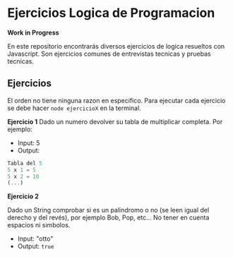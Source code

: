 # Ejercicios Logica de Programacion
**Work in Progress**

En este repositorio encontrarás diversos ejercicios de logica resueltos con Javascript. Son ejercicios comunes de entrevistas tecnicas y pruebas tecnicas.

## Ejercicios
El orden no tiene ninguna razon en especifico. Para ejecutar cada ejercicio se debe hacer `node ejercicioX` en la terminal. 

**Ejercicio 1**
Dado un numero devolver su tabla de multiplicar completa. Por ejemplo:

* Input: 5
* Output:
```javascript
Tabla del 5
5 x 1 = 5
5 x 2 = 10
(...)
```

**Ejercicio 2**

Dado un String comprobar si es un palindromo o no (se leen igual del derecho y del revés), por ejemplo Bob, Pop, etc...
No tener en cuenta espacios ni simbolos.

* Input: "otto"
* Output: `true`
